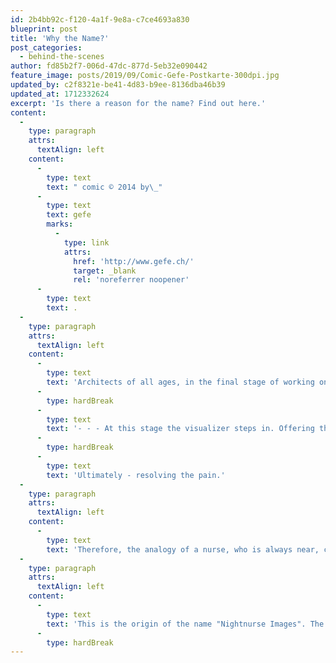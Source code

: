 ```yaml
---
id: 2b4bb92c-f120-4a1f-9e8a-c7ce4693a830
blueprint: post
title: 'Why the Name?'
post_categories:
  - behind-the-scenes
author: fd85b2f7-006d-47dc-877d-5eb32e090442
feature_image: posts/2019/09/Comic-Gefe-Postkarte-300dpi.jpg
updated_by: c2f8321e-be41-4d83-b9ee-8136dba46b39
updated_at: 1712332624
excerpt: 'Is there a reason for the name? Find out here.'
content:
  -
    type: paragraph
    attrs:
      textAlign: left
    content:
      -
        type: text
        text: " comic © 2014 by\_"
      -
        type: text
        text: gefe
        marks:
          -
            type: link
            attrs:
              href: 'http://www.gefe.ch/'
              target: _blank
              rel: 'noreferrer noopener'
      -
        type: text
        text: .
  -
    type: paragraph
    attrs:
      textAlign: left
    content:
      -
        type: text
        text: 'Architects of all ages, in the final stage of working on a design, are often in a terrible state. Physically, they lack sleep, have not eaten sustainably for weeks, had too much coffee and too many cigarettes. Mentally, they have caved into the pressure and are starting to have doubts about their concept.'
      -
        type: hardBreak
      -
        type: text
        text: '- - - At this stage the visualizer steps in. Offering their best care - being soothing, supportive and available - shedding clear light on the design, promoting it its best qualities and simply just making it look amazing.'
      -
        type: hardBreak
      -
        type: text
        text: 'Ultimately - resolving the pain.'
  -
    type: paragraph
    attrs:
      textAlign: left
    content:
      -
        type: text
        text: 'Therefore, the analogy of a nurse, who is always near, constantly working to ease the pain and quickly prepared to respond to the "beep" of a pager at all times, seemed close at hand. And because the team, in the early days, had full-time jobs to fulfill during the day, nighttime was the only time where they were able to "render" their service and create images.'
  -
    type: paragraph
    attrs:
      textAlign: left
    content:
      -
        type: text
        text: 'This is the origin of the name "Nightnurse Images". The company was registered in Zurich in June 2010.'
      -
        type: hardBreak
---
```


